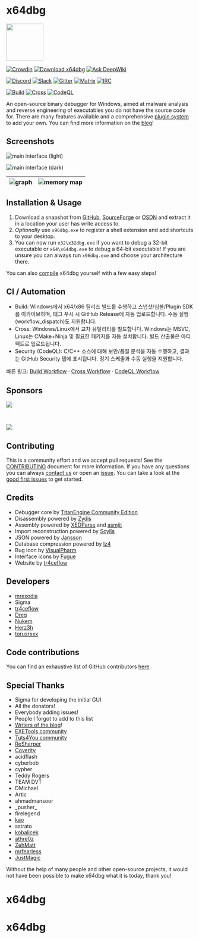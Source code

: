 # x64dbg

<img width="100" src="https://github.com/x64dbg/x64dbg/raw/development/src/bug_black.png"/>

[![Crowdin](https://d322cqt584bo4o.cloudfront.net/x64dbg/localized.svg)](https://translate.x64dbg.com) [![Download x64dbg](https://img.shields.io/sourceforge/dm/x64dbg.svg)](https://sourceforge.net/projects/x64dbg/files/latest/download) [![Ask DeepWiki](https://deepwiki.com/badge.svg)](https://deepwiki.com/x64dbg/x64dbg)

[![Discord](https://img.shields.io/badge/chat-on%20Discord-green.svg)](https://discord.x64dbg.com) [![Slack](https://img.shields.io/badge/chat-on%20Slack-red.svg)](https://slack.x64dbg.com) [![Gitter](https://img.shields.io/badge/chat-on%20Gitter-lightseagreen.svg)](https://gitter.im/x64dbg/x64dbg) [![Matrix](https://img.shields.io/badge/chat-on%20Matrix-yellowgreen.svg)](https://riot.im/app/#/room/#x64dbg:matrix.org) [![IRC](https://img.shields.io/badge/chat-on%20IRC-purple.svg)](https://web.libera.chat/#x64dbg)

[![Build](https://github.com/yji0728/x64dbg/actions/workflows/build.yml/badge.svg)](https://github.com/yji0728/x64dbg/actions/workflows/build.yml)
[![Cross](https://github.com/yji0728/x64dbg/actions/workflows/cross.yml/badge.svg)](https://github.com/yji0728/x64dbg/actions/workflows/cross.yml)
[![CodeQL](https://github.com/yji0728/x64dbg/actions/workflows/codeql.yml/badge.svg)](https://github.com/yji0728/x64dbg/actions/workflows/codeql.yml)

An open-source binary debugger for Windows, aimed at malware analysis and reverse engineering of executables you do not have the source code for. There are many features available and a comprehensive [plugin system](https://plugins.x64dbg.com) to add your own. You can find more information on the [blog](https://x64dbg.com/blog)!

## Screenshots

![main interface (light)](.github/screenshots/cpu-light.png)

![main interface (dark)](.github/screenshots/cpu-dark.png)

| ![graph](.github/screenshots/graph-light.png) | ![memory map](.github/screenshots/memory-map-light.png) |
| :--: | :--: |

## Installation & Usage

1. Download a snapshot from [GitHub](https://github.com/x64dbg/x64dbg/releases), [SourceForge](https://sourceforge.net/projects/x64dbg/files/snapshots) or [OSDN](https://osdn.net/projects/x64dbg) and extract it in a location your user has write access to.
2. _Optionally_ use `x96dbg.exe` to register a shell extension and add shortcuts to your desktop.
3. You can now run `x32\x32dbg.exe` if you want to debug a 32-bit executable or `x64\x64dbg.exe` to debug a 64-bit executable! If you are unsure you can always run `x96dbg.exe` and choose your architecture there.

You can also [compile](https://github.com/x64dbg/x64dbg/wiki/Compiling-the-whole-project) x64dbg yourself with a few easy steps!

## CI / Automation

- Build: Windows에서 x64/x86 릴리즈 빌드를 수행하고 스냅샷/심볼/Plugin SDK를 아카이브하며, 태그 푸시 시 GitHub Release에 자동 업로드합니다. 수동 실행(workflow_dispatch)도 지원합니다.
- Cross: Windows/Linux에서 교차 유틸리티를 빌드합니다. Windows는 MSVC, Linux는 CMake+Ninja 및 필요한 패키지를 자동 설치합니다. 빌드 산출물은 아티팩트로 업로드됩니다.
- Security (CodeQL): C/C++ 소스에 대해 보안/품질 분석을 자동 수행하고, 결과는 GitHub Security 탭에 표시됩니다. 정기 스케줄과 수동 실행을 지원합니다.

빠른 링크: [Build Workflow](.github/workflows/build.yml) · [Cross Workflow](.github/workflows/cross.yml) · [CodeQL Workflow](.github/workflows/codeql.yml)

## Sponsors

[![](.github/sponsors/malcore.png)](https://sponsors.x64dbg.com/malcore)

<br>

[![](.github/sponsors/telekom.svg)](https://sponsors.x64dbg.com/telekom)

## Contributing

This is a community effort and we accept pull requests! See the [CONTRIBUTING](.github/CONTRIBUTING.md) document for more information. If you have any questions you can always [contact us](https://x64dbg.com/#contact) or open an [issue](https://github.com/x64dbg/x64dbg/issues). You can take a look at the [good first issues](https://easy.x64dbg.com/) to get started.

## Credits

- Debugger core by [TitanEngine Community Edition](https://github.com/x64dbg/TitanEngine)
- Disassembly powered by [Zydis](https://zydis.re)
- Assembly powered by [XEDParse](https://github.com/x64dbg/XEDParse) and [asmjit](https://github.com/asmjit)
- Import reconstruction powered by [Scylla](https://github.com/NtQuery/Scylla)
- JSON powered by [Jansson](https://www.digip.org/jansson)
- Database compression powered by [lz4](https://bitbucket.org/mrexodia/lz4)
- Bug icon by [VisualPharm](https://www.visualpharm.com)
- Interface icons by [Fugue](https://p.yusukekamiyamane.com)
- Website by [tr4ceflow](https://tr4ceflow.com)

## Developers

- [mrexodia](https://mrexodia.github.io)
- Sigma
- [tr4ceflow](https://blog.tr4ceflow.com)
- [Dreg](https://www.fr33project.org)
- [Nukem](https://github.com/Nukem9)
- [Herz3h](https://github.com/Herz3h)
- [torusrxxx](https://github.com/torusrxxx)

## Code contributions

You can find an exhaustive list of GitHub contributors [here](https://github.com/x64dbg/x64dbg/graphs/contributors).

## Special Thanks

- Sigma for developing the initial GUI
- All the donators!
- Everybody adding issues!
- People I forgot to add to this list
- [Writers of the blog](https://x64dbg.com/blog/2016/07/09/Looking-for-writers.html)!
- [EXETools community](https://forum.exetools.com)
- [Tuts4You community](https://forum.tuts4you.com)
- [ReSharper](https://www.jetbrains.com/resharper)
- [Coverity](https://www.coverity.com)
- acidflash
- cyberbob
- cypher
- Teddy Rogers
- TEAM DVT
- DMichael
- Artic
- ahmadmansoor
- \_pusher\_
- firelegend
- [kao](https://lifeinhex.com)
- sstrato
- [kobalicek](https://github.com/kobalicek)
- [athre0z](https://github.com/athre0z)
- [ZehMatt](https://github.com/ZehMatt)
- [mrfearless](https://twitter.com/fearless0)
- [JustMagic](https://github.com/JustasMasiulis)

Without the help of many people and other open-source projects, it would not have been possible to make x64dbg what it is today, thank you!
# x64dbg
# x64dbg
